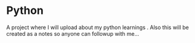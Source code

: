 # Python
A project where I will upload about my python learnings . Also this will be created as a notes so anyone can followup with me... 
